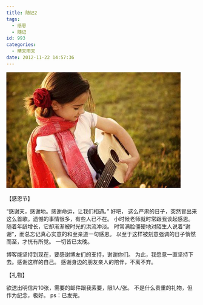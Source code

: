 ```yaml
---
title: 随记2
tags:
  - 感恩
  - 随记
id: 993
categories:
  - 晴天雨天
date: 2012-11-22 14:57:36
---
```


![](/images/note2.jpg)

【感恩节】

“感谢天，感谢地。感谢命运，让我们相遇。”
好吧， 这么严肃的日子，突然冒出来这么首歌。遗憾的事情很多，有些人已不在。
小时候老师就时常跟我谈起感恩。随着年龄增长，它却渐渐被时光的洪流冲淡。
时常满脸僵硬地对陌生人说着“谢谢”，而总忘记真心实意的和至亲道一句感恩。
以至于这样被刻意强调的日子悄然而至，才恍有所觉。 一切皆已太晚。 <!--more-->

博客能坚持到现在，要感谢博友们的支持，谢谢你们。
为此，我愿意一直坚持下去。感谢这样的自己。
感谢身边的朋友亲人的陪伴，不离不弃。 

【礼物】

欲送出明信片10张，需要的邮件跟我索要，限1人/张。
不是什么贵重的礼物，但作为纪念，极好。 
ps：已发完。 
